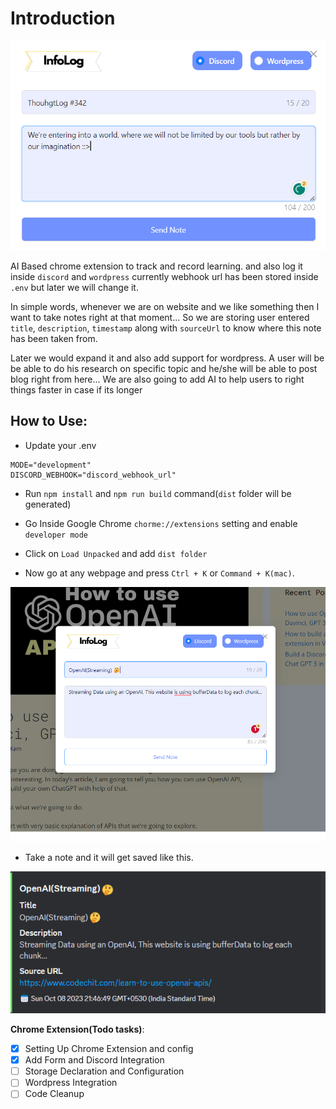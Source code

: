 # Introduction

![MainScreen](./screenshots/screenshot.png)

AI Based chrome extension to track and record learning. and also log it inside `discord` and `wordpress` currently webhook url has been stored inside `.env` but later we will change it.

In simple words, whenever we are on website and we like something then I want to take notes right at that moment... So we are storing user entered `title`, `description`, `timestamp` along with `sourceUrl` to know where this note has been taken from.

Later we would expand it and also add support for wordpress. A user will be be able to do his research on specific topic and he/she will be able to post blog right from here... We are also going to add AI to help users to right things faster in case if its longer

## How to Use:

- Update your .env

```
MODE="development"
DISCORD_WEBHOOK="discord_webhook_url"
```

- Run `npm install` and `npm run build` command(`dist` folder will be generated)
- Go Inside Google Chrome `chorme://extensions` setting and enable `developer mode`
- Click on `Load Unpacked` and add `dist folder`

- Now go at any webpage and press `Ctrl + K` or `Command + K(mac)`.

![MainScreen](./screenshots/stream_1.png)

- Take a note and it will get saved like this.

![Discord](./screenshots/discord.png)


**Chrome Extension(Todo tasks)**:

- [x] Setting Up Chrome Extension and config
- [x] Add Form and Discord Integration
- [ ] Storage Declaration and Configuration
- [ ] Wordpress Integration
- [ ] Code Cleanup